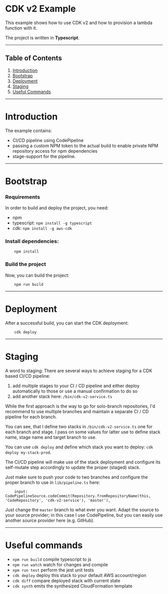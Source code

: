 # CDK v2 Example

This example shows how to use CDK v2 and how to provision a lambda function with it.

The project is written in **Typescript**.

------------------------------------------------------------------------------------------------------------------------

## Table of Contents
1. [Introduction](#introduction)
2. [Bootstrap](#bootstrap)
3. [Deployment](#deployment)
4. [Staging](#staging)
5. [Useful Commands](#useful-commands)

------------------------------------------------------------------------------------------------------------------------

# Introduction

The example contains:
* CI/CD pipeline using CodePipeline
* passing a custom NPM token to the actual build to enable private NPM repository access for npm dependencies
* stage-support for the pipeline.

------------------------------------------------------------------------------------------------------------------------

# Bootstrap

### Requirements
In order to build and deploy the project, you need:
* npm
* typescript: ```npm install -g typescript```
* cdk: ```npm install -g aws-cdk```

### Install dependencies:
```
    npm install
```

### Build the project
Now, you can build the project:
```
    npm run build
```

------------------------------------------------------------------------------------------------------------------------

# Deployment
After a successful build, you can start the CDK deployment:
```
    cdk deploy
```

------------------------------------------------------------------------------------------------------------------------

# Staging
A word to staging: There are several ways to achieve staging for a CDK based CI/CD pipeline:

1) add multiple stages to your CI / CD pipeline and either deploy automatically to those or use a manual confirmation
to do so
2) add another stack here: ```/bin/cdk-v2-service.ts```

While the first approach is the way to go for solo-branch repositories, I'd recommend to use multiple branches
and maintain a separate CI / CD pipeline for each branch.

You can see, that I define two stacks in ```/bin/cdk-v2-service.ts``` one for each branch and stage.
I pass on some values for latter use to define stack name, stage name and target branch to use.

You can use ```cdk deploy``` and define which stack you want to deploy: ```cdk deploy my-stack-prod```.

The CI/CD pipeline will make use of the stack deployment and configure its self-mutate step accordingly to update the proper
(staged) stack.

Just make sure to push your code to two branches and configure the proper branch to use in ```lib/pipeline.ts``` here:
```
    input: CodePipelineSource.codeCommit(Repository.fromRepositoryName(this, 'CodeRepository', 'cdk-v2-service'), 'master'),
```
Just change the ```master``` branch to what ever you want. Adapt the source to your source provider; in this case I use CodePipeline,
but you can easily use another source provider here (e.g. GitHub).

------------------------------------------------------------------------------------------------------------------------

# Useful commands

* `npm run build`   compile typescript to js
* `npm run watch`   watch for changes and compile
* `npm run test`    perform the jest unit tests
* `cdk deploy`      deploy this stack to your default AWS account/region
* `cdk diff`        compare deployed stack with current state
* `cdk synth`       emits the synthesized CloudFormation template
